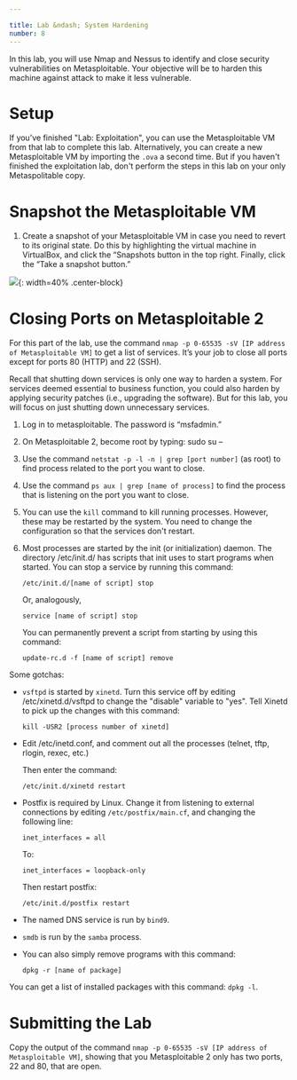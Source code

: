 ```yaml
---

title: Lab &ndash; System Hardening
number: 8
---
```



In this lab, you will use Nmap and Nessus to identify and close security vulnerabilities on Metasploitable. Your objective will be to harden this machine against attack to make it less vulnerable.

# Setup

If you’ve finished "Lab: Exploitation", you can use the Metasploitable VM from that lab to complete this lab. Alternatively, you can create a new Metasploitable VM by importing the `.ova` a second time.
But if you haven't finished the exploitation lab, don't perform the steps in this lab on your only Metaspolitable copy.


# Snapshot the Metasploitable VM

1.	Create a snapshot of your Metasploitable VM in case you need to revert to its original state. Do this by highlighting the virtual machine in VirtualBox, and click the “Snapshots button in the top right. Finally, click the “Take a snapshot button.”

![](../images/lab_8_1.jpg){: width=40% .center-block}
 

# Closing Ports on Metasploitable 2

For this part of the lab, use the command `nmap -p 0-65535 -sV [IP address of Metasploitable VM]` to get a list of services. It’s your job to close all ports except for ports 80 (HTTP) and 22 (SSH).

Recall that shutting down services is only one way to harden a system. For services deemed essential to business function, you could also harden by applying security patches (i.e., upgrading the software). But for this lab, you will focus on just shutting down unnecessary services. 

1.	Log in to metasploitable. The password is “msfadmin.” 
2.	On Metasploitable 2, become root by typing: sudo su –
3.	Use the command `netstat -p -l -n | grep [port number]` (as root) to find process related to the port you want to close.
4.	Use the command `ps aux | grep [name of process]` to find the process that is listening on the port you want to close.
5.	You can use the `kill` command to kill running processes. However, these may be restarted by the system. You need to change the configuration so that the services don't restart.
6.	Most processes are started by the init (or initialization) daemon. The directory /etc/init.d/ has scripts that init uses to start programs when started. You can stop a service by running this command:

        /etc/init.d/[name of script] stop
        
    Or, analogously,
    
        service [name of script] stop

	You can permanently prevent a script from starting by using this command:

        update-rc.d -f [name of script] remove
        
Some gotchas:

*	`vsftpd` is started by `xinetd`. Turn this service off by editing /etc/xinetd.d/vsftpd to change the "disable" variable to "yes". Tell Xinetd to pick up the changes with this command:

        kill -USR2 [process number of xinetd]
        
*	Edit /etc/inetd.conf, and comment out all the processes (telnet, tftp, rlogin, rexec, etc.) 

    Then enter the command: 
    
        /etc/init.d/xinetd restart

*	Postfix is required by Linux. Change it from listening to external connections by editing `/etc/postfix/main.cf`, and changing the following line:

        inet_interfaces = all
    
    To:

        inet_interfaces = loopback-only
		
	Then restart postfix:
		
		/etc/init.d/postfix restart

*	The named DNS service is run by `bind9`.

*	`smdb` is run by the `samba` process.

*	You can also simply remove programs with this command: 

        dpkg -r [name of package]

You can get a list of installed packages with this command: `dpkg -l`.


# Submitting the Lab

Copy the output of the command `nmap -p 0-65535 -sV [IP address of Metasploitable VM]`, showing that you Metasploitable 2 only has two ports, 22 and 80, that are open.
